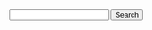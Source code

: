 <script type="text/javascript">
var version="{{site.data.version}}";
if (version != "latest") {
  version = "v" + version;
}
var domainroot="https://docs.ehealth.sundhed.dk/" + version + "/ig/"

function Gsitesearch(curobj)

{ curobj.q.value="site:"+domainroot+" "+curobj.qfront.value }
</script>

<form action="https://www.google.com/search" method="get" onSubmit="Gsitesearch(this)">
<input name="q" type="hidden" />
<input name="qfront" type="text" style="width: 180px" /> <input type="submit" value="Search" />
</form>
<br>
